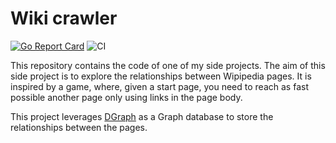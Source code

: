 # Wiki crawler

[![Go Report Card](https://goreportcard.com/badge/github.com/goujonbe/wiki-crawler)](https://goreportcard.com/report/github.com/goujonbe/wiki-crawler) ![CI](https://github.com/goujonbe/wiki-crawler/workflows/CI/badge.svg)

This repository contains the code of one of my side projects. The aim of this side project is to explore the relationships between Wipipedia pages. It is inspired by a game, where, given a start page, you need to reach as fast possible another page only using links in the page body.

This project leverages [DGraph](https://dgraph.io/) as a Graph database to store the relationships between the pages.
